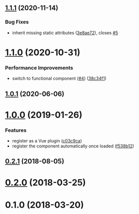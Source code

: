 ## [1.1.1](https://github.com/fengyuanchen/vue-feather/compare/v1.1.0...v1.1.1) (2020-11-14)


### Bug Fixes

* inherit missing static attributes ([3e8ae72](https://github.com/fengyuanchen/vue-feather/commit/3e8ae72bb18fc2cc7b5c8ea5c6f815cf1b6afd26)), closes [#5](https://github.com/fengyuanchen/vue-feather/issues/5)



# [1.1.0](https://github.com/fengyuanchen/vue-feather/compare/v1.0.1...v1.1.0) (2020-10-31)


### Performance Improvements

* switch to functional component ([#4](https://github.com/fengyuanchen/vue-feather/issues/4)) ([38c34f1](https://github.com/fengyuanchen/vue-feather/commit/38c34f1316c561098d1b4bb26c9e455fc506991a))



## [1.0.1](https://github.com/fengyuanchen/vue-feather/compare/v1.0.0...v1.0.1) (2020-06-06)



# [1.0.0](https://github.com/fengyuanchen/vue-feather/compare/v0.2.1...v1.0.0) (2019-01-26)


### Features

* register as a Vue plugin ([c03c9ca](https://github.com/fengyuanchen/vue-feather/commit/c03c9ca6bb71a9b5c96debddfb46343b101a5e90))
* register the component automatically once loaded ([f538b12](https://github.com/fengyuanchen/vue-feather/commit/f538b12e67670fa34868fb8e10676f054b16dd11))



## [0.2.1](https://github.com/fengyuanchen/vue-feather/compare/v0.2.0...v0.2.1) (2018-08-05)



# [0.2.0](https://github.com/fengyuanchen/vue-feather/compare/v0.1.0...v0.2.0) (2018-03-25)



# 0.1.0 (2018-03-20)



